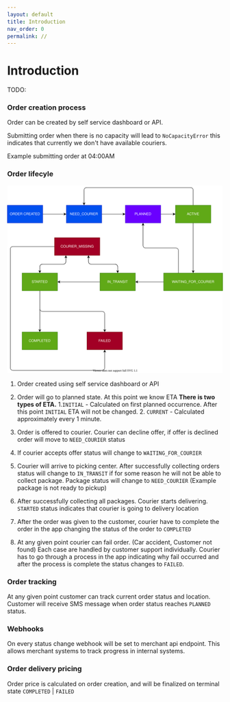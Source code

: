 ```yaml
---
layout: default
title: Introduction
nav_order: 0
permalink: //
---
```

# Introduction

TODO:


### Order creation process

Order can be created by self service dashboard or API.

Submitting order when there is no capacity will lead to `NoCapacityError` this indicates that currently we don't have available couriers.

Example submitting order at 04:00AM

### Order lifecyle

![Workflow](./assets/workflow.drawio.svg)


1. Order created using self service dashboard or API
1. Order will go to planned state. At this point we know ETA
**There is two types of ETA.**
    1.`INITIAL` - Calculated on first planned occurrence. After this point `INITIAL` ETA will not be changed.
    2. `CURRENT` - Calculated approximately every 1 minute. 

1. Order is offered to courier. Courier can decline offer, if offer is declined order will move to `NEED_COURIER` status
1. If courier accepts offer status will change to `WAITING_FOR_COURIER`
1. Courier will arrive to picking center. After successfully collecting orders status will change to `IN_TRANSIT` if for some reason he will not be able to collect package. Package status will change to `NEED_COURIER` (Example package is not ready to pickup)
1. After successfully collecting all packages. Courier starts delivering. `STARTED` status indicates that courier is going to delivery location
1. After the order was given to the customer, courier have to complete the order in the app changing the status of the order to `COMPLETED`
1. At any given point courier can fail order. (Car accident, Customer not found) Each case are handled by customer support individually. Courier has to go through a process in the app indicating why fail occurred and after the process is complete the status changes to `FAILED`.

### Order tracking

At any given point customer can track current order status and location.
Customer will receive SMS message when order status reaches `PLANNED` status.

### Webhooks

On every status change webhook will be set to merchant api endpoint. This allows merchant systems to track progress in internal systems.

### Order delivery pricing

Order price is calculated on order creation, and will be finalized on terminal state `COMPLETED` | `FAILED`
